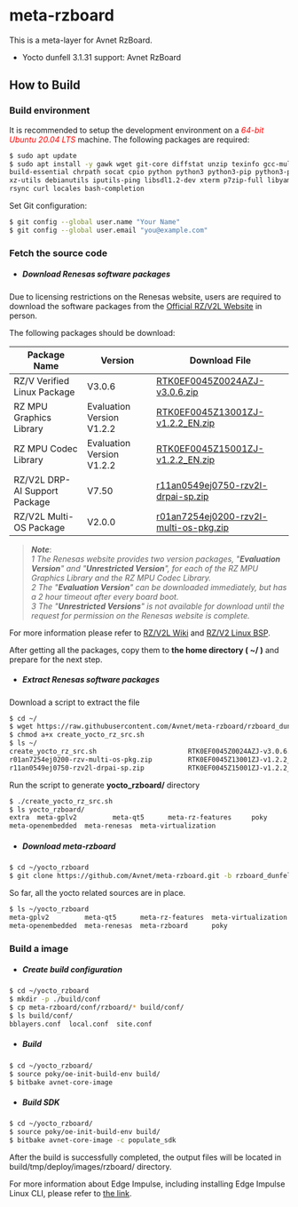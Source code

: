 # meta-rzboard

This is a meta-layer for Avnet RzBoard.

- Yocto dunfell 3.1.31 support:  Avnet RzBoard



## How to Build


### Build environment

It is recommended to setup the development environment on a *<font color=red>64-bit Ubuntu 20.04 LTS</font>* machine.
The following packages are required:

```bash
$ sudo apt update
$ sudo apt install -y gawk wget git-core diffstat unzip texinfo gcc-multilib \
build-essential chrpath socat cpio python python3 python3-pip python3-pexpect \
xz-utils debianutils iputils-ping libsdl1.2-dev xterm p7zip-full libyaml-dev \
rsync curl locales bash-completion
```

Set Git configuration:

```bash
$ git config --global user.name "Your Name"
$ git config --global user.email "you@example.com"
```



### Fetch the source code

* ##### **Download Renesas software packages**

Due to licensing restrictions on the Renesas website, users are required to download the software packages from the [Official RZ/V2L Website](https://www.renesas.com/us/en/products/microcontrollers-microprocessors/rz-mpus/rzv2l-general-purpose-microprocessor-equipped-renesas-original-ai-accelerator-drp-ai-12ghz-dual) in person.

The following packages should be download:

| Package Name                  | Version                    | Download File                               |
| ----------------------------- | -------------------------- | ------------------------------------------- |
| RZ/V Verified Linux Package   | V3.0.6            | [RTK0EF0045Z0024AZJ-v3.0.6.zip](https://www.renesas.com/en/document/swo/rzv-verified-linux-package-v306rtk0ef0045z0024azj-v306zip?r=1628526) |
| RZ MPU Graphics Library       | Evaluation Version V1.2.2 | [RTK0EF0045Z13001ZJ-v1.2.2_EN.zip](https://www.renesas.com/us/en/document/swo/rz-mpu-graphics-library-evaluation-version-v122-rzg2l-rzg2lc-and-rzv2l-rtk0ef0045z13001zj-v122xxzip?language=en&r=1843541) |
| RZ MPU Codec Library          | Evaluation Version V1.2.2 | [RTK0EF0045Z15001ZJ-v1.2.2_EN.zip](https://www.renesas.com/us/en/document/swo/rz-mpu-video-codec-library-evaluation-version-v122-rzg2l-and-rzv2l-rtk0ef0045z15001zj-v122xxzip?language=en&r=1844066) |
| RZ/V2L DRP-AI Support Package | V7.50                     | [r11an0549ej0750-rzv2l-drpai-sp.zip](https://www.renesas.com/en/document/swo/drp-ai-open-source-packageosspkgrzvdrpaiv7507z) |
| RZ/V2L Multi-OS Package       | V2.0.0                   | [r01an7254ej0200-rzv2l-multi-os-pkg.zip](https://www.renesas.com/us/en/document/sws/rzv-multi-os-package-v200?language=en&r=1570181) |

> ***Note***:   
> *1  The Renesas website provides two version packages, "**Evaluation Version**" and "**Unrestricted Version**", for each of the RZ MPU Graphics Library and the RZ MPU Codec Library.*  
> *2  The "**Evaluation Version**" can be downloaded immediately, but has a 2 hour timeout after every board boot.*   
> *3  The "**Unrestricted Versions**"  is not available for download until the request for permission on the Renesas website is complete.*


For more information please refer to [RZ/V2L Wiki](https://renesas.info/wiki/RZ-V/RZ-V2L_SMARC) and [RZ/V2 Linux BSP](https://renesas.info/wiki/RZ-G/RZ-G2_BSP).



After getting all the packages, copy them to **the home directory ( ~/ )** and prepare for the next step.

* ##### **Extract Renesas software packages**

Download a script to extract the file
```bash
$ cd ~/
$ wget https://raw.githubusercontent.com/Avnet/meta-rzboard/rzboard_dunfell_5.10.201/tools/create_yocto_rz_src.sh
$ chmod a+x create_yocto_rz_src.sh
$ ls ~/
create_yocto_rz_src.sh                       RTK0EF0045Z0024AZJ-v3.0.6.zip
r01an7254ej0200-rzv-multi-os-pkg.zip         RTK0EF0045Z13001ZJ-v1.2.2_EN.zip
r11an0549ej0750-rzv2l-drpai-sp.zip           RTK0EF0045Z15001ZJ-v1.2.2_EN.zip
```
Run the script to generate **yocto_rzboard/** directory
```bash
$ ./create_yocto_rz_src.sh
$ ls yocto_rzboard/
extra  meta-gplv2         meta-qt5      meta-rz-features     poky
meta-openembedded  meta-renesas  meta-virtualization      
```



* ##### **Download meta-rzboard**

```bash
$ cd ~/yocto_rzboard
$ git clone https://github.com/Avnet/meta-rzboard.git -b rzboard_dunfell_5.10.201
```

So far, all the yocto related sources are in place.

```bash
$ ls ~/yocto_rzboard
meta-gplv2         meta-qt5      meta-rz-features  meta-virtualization
meta-openembedded  meta-renesas  meta-rzboard      poky
```



### Build a image

*  ##### **Create build configuration**

```bash
$ cd ~/yocto_rzboard
$ mkdir -p ./build/conf
$ cp meta-rzboard/conf/rzboard/* build/conf/
$ ls build/conf/
bblayers.conf  local.conf  site.conf
```

*  ##### **Build**
```bash
$ cd ~/yocto_rzboard/
$ source poky/oe-init-build-env build/
$ bitbake avnet-core-image
```

*  ##### **Build SDK**
```bash
$ cd ~/yocto_rzboard/
$ source poky/oe-init-build-env build/
$ bitbake avnet-core-image -c populate_sdk
```

After the build is successfully completed, the output files will be located in build/tmp/deploy/images/rzboard/ directory.

For more information about Edge Impulse, including installing Edge Impulse Linux CLI, please refer to [the link](https://docs.edgeimpulse.com/docs/development-platforms/officially-supported-cpu-gpu-targets/renesas-rz-v2l).

